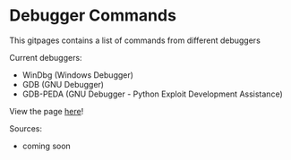 # Debugger Commands

This gitpages contains a list of commands from different debuggers

Current debuggers:

* WinDbg (Windows Debugger)
* GDB (GNU Debugger)
* GDB-PEDA (GNU Debugger - Python Exploit Development Assistance)

View the page [here](https://josh-vr.github.io/Debugger-Commands/)!

Sources:

* coming soon
